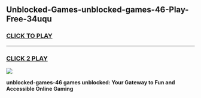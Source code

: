 
## Unblocked-Games-unblocked-games-46-Play-Free-34uqu
<h3>
<a href="https://premium76.site?title=unblocked-games-46&ref=20A">CLICK TO PLAY</a></h3>
<hr>

<h3>
<a href="https://premium76.site?title=unblocked-games-46&ref=20A">CLICK 2 PLAY</a>
  
</h3>

<a href="https://premium76.site?title=unblocked-games-46&ref=20A"><img src="https://clearcache.store/games.png"></a>


**unblocked-games-46 games unblocked: Your Gateway to Fun and Accessible Online Gaming**
